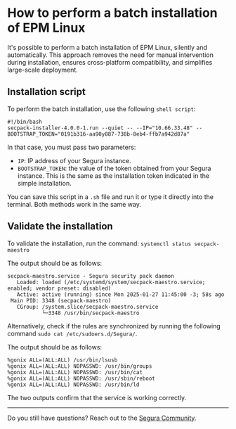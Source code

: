 # How to perform a batch installation of EPM Linux

It's possible to perform a batch installation of EPM Linux, silently and automatically. This approach removes the need for manual intervention during installation, ensures cross-platform compatibility, and simplifies large-scale deployment.

## Installation script

To perform the batch installation, use the following `shell script`:

```shell
#!/bin/bash
secpack-installer-4.0.0-1.run --quiet -- --IP="10.66.33.48" --BOOTSTRAP_TOKEN="0191b316-aa90y887-738b-8eb4-ffb7a942d87a"
```

In that case, you must pass two parameters:

* `IP`: IP address of your Segura instance.  
* `BOOTSTRAP_TOKEN`: the value of the token obtained from your Segura instance. This is the same as the installation token indicated in the simple installation.

You can save this script in a `.sh` file and run it or type it directly into the terminal. Both methods work in the same way.

## Validate the installation

To validate the installation, run the command: `systemctl status secpack-maestro`

The output should be as follows:

```shell
secpack-maestro.service - Segura security pack daemon
   Loaded: loaded (/etc/systemd/system/secpack-maestro.service; enabled; vendor preset: disabled)
   Active: active (running) since Mon 2025-01-27 11:45:00 -3; 58s ago
 Main PID: 3348 (secpack-maestro)
   CGroup: /system.slice/secpack-maestro.service
           └─3348 /usr/bin/secpack-maestro
```

Alternatively, check if the rules are synchronized by running the following command `sudo cat /etc/sudoers.d/Segura/`.

The output should be as follows:

```shell
%gonix ALL=(ALL:ALL) /usr/bin/lsusb
%gonix ALL=(ALL:ALL) NOPASSWD: /usr/bin/groups
%gonix ALL=(ALL:ALL) NOPASSWD: /usr/bin/cat
%gonix ALL=(ALL:ALL) NOPASSWD: /usr/sbin/reboot
%gonix ALL=(ALL:ALL) NOPASSWD: /usr/bin/ld
```

The two outputs confirm that the service is working correctly.

---

Do you still have questions? Reach out to the [Segura Community](https://community.Segura.io/).  